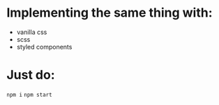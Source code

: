 # Implementing the same thing with:

- vanilla css
- scss
- styled components

# Just do:

`npm i`
`npm start`
